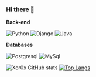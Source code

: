 ### Hi there 👋

**Back-end**

![Python](https://img.shields.io/badge/-Python-black?style=flat-square&logo=Python)
![Django](https://img.shields.io/badge/-Django-0aad48?style=flat-square&logo=Django)
![Java](https://img.shields.io/badge/-Java-orange?style=flat-square&logo=Java)

**Databases**

![Postgresql](https://img.shields.io/badge/-Postgresql-%232c3e50?style=flat-square&logo=Postgresql)
![MySql](https://img.shields.io/badge/-MySql-%232c3e50?style=flat-square&logo=MySql)

![Xor0x GitHub stats](https://github-readme-stats.vercel.app/api?username=Xor0x&show_icons=true&theme=radical)
[![Top Langs](https://github-readme-stats.vercel.app/api/top-langs/?username=Xor0x&layout=compact)](https://github.com/anuraghazra/github-readme-stats)



<!--
**xor0x/xor0x** is a ✨ _special_ ✨ repository because its `README.md` (this file) appears on your GitHub profile.

Here are some ideas to get you started:

- 🔭 I’m currently working on ...
- 🌱 I’m currently learning ...
- 👯 I’m looking to collaborate on ...
- 🤔 I’m looking for help with ...
- 💬 Ask me about ...
- 📫 How to reach me: ...
- 😄 Pronouns: ...
- ⚡ Fun fact: ...
-->
